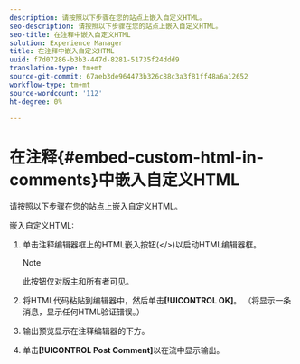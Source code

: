 ```yaml
---
description: 请按照以下步骤在您的站点上嵌入自定义HTML。
seo-description: 请按照以下步骤在您的站点上嵌入自定义HTML。
seo-title: 在注释中嵌入自定义HTML
solution: Experience Manager
title: 在注释中嵌入自定义HTML
uuid: f7d07286-b3b3-447d-8281-51735f24ddd9
translation-type: tm+mt
source-git-commit: 67aeb3de964473b326c88c3a3f81ff48a6a12652
workflow-type: tm+mt
source-wordcount: '112'
ht-degree: 0%

---
```



# 在注释{#embed-custom-html-in-comments}中嵌入自定义HTML

请按照以下步骤在您的站点上嵌入自定义HTML。

嵌入自定义HTML:
1. 单击注释编辑器框上的HTML嵌入按钮(&lt;/>)以启动HTML编辑器框。

   >[!NOTE]
   >
   >此按钮仅对版主和所有者可见。

1. 将HTML代码粘贴到编辑器中，然后单击&#x200B;**[!UICONTROL OK]**。 （将显示一条消息，显示任何HTML验证错误。）
1. 输出预览显示在注释编辑器的下方。
1. 单击&#x200B;**[!UICONTROL Post Comment]**&#x200B;以在流中显示输出。
